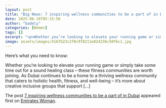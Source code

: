 ```yaml
---
layout: post
title: "Big News: 7 inspiring wellness communities to be a part of in Dubai"
date: 2025-06-16T05:15:56
author: "badely"
categories: [Women]
tags: []
excerpt: "<p>Whether you’re looking to elevate your running game or simply take some time out for a sound healing class – these fitness communities are worth jo"
image: assets/images/4167b23c2f0c9f8211e824236c50f6c1.jpg
---
```


Here’s what you need to know: <p>Whether you’re looking to elevate your running game or simply take some time out for a sound healing class – these fitness communities are worth joining. As Dubai continues to be a home to a thriving wellness community that caters to holistic health, fitness, and well-being – it’s more about creative inclusive groups that support [&#8230;]</p>
<p>The post <a href="https://emirateswoman.com/inspiring-wellness-communities-dubai/" rel="nofollow">7 inspiring wellness communities to be a part of in Dubai</a> appeared first on <a href="https://emirateswoman.com" rel="nofollow">Emirates Woman</a>.</p>

